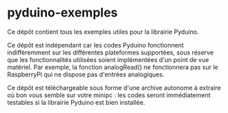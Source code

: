 pyduino-exemples
================

Ce dépôt contient tous les exemples utiles pour la librairie Pyduino. 

Ce dépôt est indépendant car les codes Pyduino fonctionnent indifféremment sur les différentes plateformes supportées, sous réserve que les fonctionnalités utilisées soient implémentées d'un point de vue matériel. 
Par exemple, la fonction analogRead() ne fonctionnera pas sur le RaspberryPi qui ne dispose pas d'entrées analogiques. 

Ce dépôt est téléchargeable sous forme d'une archive autonome à extraire où bon vous semble sur votre minipc : les codes seront immédiatement testables si la librairie Pyduino est bien installée. 
